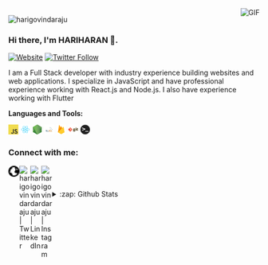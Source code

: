 <img align="right" alt="GIF" src="https://media-exp1.licdn.com/dms/image/C5616AQF9DqbmtBoSCg/profile-displaybackgroundimage-shrink_350_1400/0?e=1603929600&v=beta&t=C2J5ettmn2rnRzyMkfDTeoBGMWAy8fPTyavMCXMHe2I" />

<p align="left"> <img src="https://komarev.com/ghpvc/?username=harigovindaraju&label=Profile Views&color=blue&style=plastic" alt="harigovindaraju" /> </p>

### Hi there, I'm HARIHARAN 👋.


[![Website](https://img.shields.io/badge/Harigovindaraju-%F0%9F%98%8E-brightgreen?style=for-the-badge&logo=appveyor)](https://harigovindaraju.vercel.app/)
[![Twitter Follow](https://img.shields.io/twitter/follow/crazyharan?color=1DA1F2&logo=twitter&style=for-the-badge)](https://twitter.com/crazyharan)

I am a Full Stack developer with industry experience building websites and web applications. I specialize in JavaScript and have professional experience working with React.js and Node.js. I also have experience working with Flutter

**Languages and Tools:**  

<code><img height="20" src="https://raw.githubusercontent.com/github/explore/80688e429a7d4ef2fca1e82350fe8e3517d3494d/topics/javascript/javascript.png"></code>
<code><img height="20" src="https://raw.githubusercontent.com/github/explore/80688e429a7d4ef2fca1e82350fe8e3517d3494d/topics/react/react.png"></code>
<code><img height="20" src="https://raw.githubusercontent.com/github/explore/80688e429a7d4ef2fca1e82350fe8e3517d3494d/topics/nodejs/nodejs.png"></code>
<code><img height="20" src="https://raw.githubusercontent.com/github/explore/80688e429a7d4ef2fca1e82350fe8e3517d3494d/topics/mysql/mysql.png"></code>
<code><img height="20" src="https://raw.githubusercontent.com/github/explore/80688e429a7d4ef2fca1e82350fe8e3517d3494d/topics/firebase/firebase.png"></code>
<code><img height="20" src="https://raw.githubusercontent.com/github/explore/80688e429a7d4ef2fca1e82350fe8e3517d3494d/topics/git/git.png"></code>
<code><img height="20" src="https://raw.githubusercontent.com/github/explore/80688e429a7d4ef2fca1e82350fe8e3517d3494d/topics/terminal/terminal.png"></code>

### Connect with me:



[<img align="left" alt="harigovindaraju" width="22px" src="https://raw.githubusercontent.com/iconic/open-iconic/master/svg/globe.svg" />][website]
[<img align="left" alt="harigovindaraju | Twitter" width="22px" src="https://cdn.jsdelivr.net/npm/simple-icons@v3/icons/twitter.svg" />][twitter]
[<img align="left" alt="harigovindaraju | LinkedIn" width="22px" src="https://cdn.jsdelivr.net/npm/simple-icons@v3/icons/linkedin.svg" />][linkedin]
[<img align="left" alt="harigovindaraju | Instagram" width="22px" src="https://cdn.jsdelivr.net/npm/simple-icons@v3/icons/instagram.svg" />][instagram]
<br />
<br />

 <details>
  <summary>:zap: Github Stats</summary>
  <img align="left" alt="Harigovindaraju's github stats" src="https://github-readme-stats.codestackr.vercel.app/api?username=harigovindaraju&show_icons=true&hide_border=true" />
  <a href="https://github.com/harigovindaraju">
  <img align="center" src="https://github-readme-stats.vercel.app/api/top-langs/?username=harigovindaraju&line_langs_below=1&hide=php" />
  </a>
</details>

[website]: https://harigovindaraju.vercel.app/
[twitter]: https://twitter.com/crazyharan
[instagram]: https://www.instagram.com/crazyharan/
[linkedin]: https://www.linkedin.com/in/hariharan20121999/



